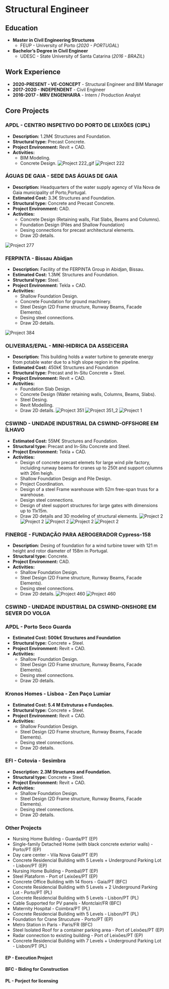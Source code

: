 # Structural Engineer

## Education
- **Master in Civil Engineering Structures**
  - FEUP - University of Porto (_2020 - PORTUGAL_)
- **Bachelor’s Degree in Civil Engineer** 
  - UDESC - State University of Santa Catarina (_2016 - BRAZIL_)

## Work Experience
* **2020-PRESENT - VE-CONCEPT** - Structural Engineer and BIM Manager
* **2017-2020 - INDEPENDENT** - Civil Engineer
* **2016-2017 - MRV ENGENHAIRA** - Intern / Production Analyst 

## Core Projects
### APDL - CENTRO INSPETIVO DO PORTO DE LEIXÕES (CIPL)
- **Description:** 1.2M€ Structures and Foundation.
- **Structural type:** Precast Concrete. 
- **Project Environment:** Revit + CAD.
- **Activities:** 
  - BIM Modeling.
  - Concrete Design.
![Project 222_gif](assets/gifs/222.gif)
![Project 222](assets/img/APDL_V2__Photo-1.jpg)

### ÁGUAS DE GAIA - SEDE DAS ÁGUAS DE GAIA
- **Description:** Headquarters of the water supply agency of Vila Nova de Gaia municipality of Porto,Portugal.
- **Estimated Cost:** 3.3€ Structures and Foundation.
- **Structural type:** Concrete and Precast Concrete.
- **Project Environment:** CAD.
- **Activities:** 
  - Concrete Design (Retaining walls, Flat Slabs, Beams and Columns).
  - Foundation Design (Piles and Shallow Foundation)
  - Desing connections for precast architectural elements.
  - Draw 2D details.
    
![Project 277](assets/gifs/277.gif)

### FERPINTA - Bissau Abidjan
- **Description:** Facility of the FERPINTA Group in Abidjan, Bissau.
- **Estimated Cost:** 1.3M€ Structures and Foundation.
- **Structural type:** Steel.
- **Project Environment:** Tekla + CAD.
- **Activities:** 
  - Shallow Foundation Design.
  - Concrete Foundation for ground machinery.
  - Steel Design (2D Frame structure, Runway Beams, Facade Elements).
  - Desing steel connections.
  - Draw 2D details.

![Project 384](assets/gifs/384.gif)

### OLIVEIRAS/EPAL - MINI-HIDRICA DA ASSEICEIRA 
- **Description:** This building holds a water turbine to generate energy from potable water due to a high slope region in the pipeline. 
- **Estimated Cost:** 450k€ Structures and Foundation
- **Structural type:** Precast and In-Situ Concrete + Steel.
- **Project Environment:** Revit + CAD.
- **Activities:** 
  - Foundation Slab Design.
  - Concrete Design (Water retaining walls, Columns, Beams, Slabs).
  - Steel Desing.
  - Revit Modelling.
  - Draw 2D details.
![Project 351](assets/gifs/351.gif)
![Project 351_2](assets/img/351-MHASS-(2).jpg)
![Project 1](assets/img/351-MHASS.jpg)

### CSWIND - UNIDADE INDUSTRIAL DA CSWIND-OFFSHORE EM ÍLHAVO
- **Estimated Cost:** 55M€ Structures and Foundation.
- **Structural type:** Precast and In-Situ Concrete and Steel.
- **Project Environment:** Tekla + CAD.
- **Activities:**
  - Design of concrete precast elemets for large wind pile factory, incluiding runway beams for cranes up to 250t and support columns with 26m heigh.
  - Shallow Foundation Design and Pile Design.
  - Project Coordination.
  - Design of a steel Frame warehouse with 52m free-span truss for a warehouse.
  - Design steel connections.
  - Design of steel support structures for large gates with dimensions up to 11x15m.
  - Draw 2D details and 3D modeling of structural elements.
![Project 2](assets/img/426-CSWIND.jpg)
![Project 2](assets/img/IM.jpeg)
![Project 2](assets/img/PNT250.jpeg)
![Project 2](assets/img/WT.jpeg)
![Project 2](assets/img/C_Port.jpeg)

### FINERGE - FUNDAÇÃO PARA AEROGERADOR Cypress-158
- **Description:** Desing of foundation for a wind turbine tower with 121 m height and rotor diameter of 158m in Portugal. 
- **Structural type:** Concrete.
- **Project Environment:** CAD.
- **Activities:** 
  - Shallow Foundation Design.
  - Steel Design (2D Frame structure, Runway Beams, Facade Elements).
  - Desing steel connections.
  - Draw 2D details.
![Project 460](assets/img/460-Finerge_GE156-(4).jpg)
![Project 460](assets/img/460-Finerge_GE156-(11).jpg)

### CSWIND - UNIDADE INDUSTRIAL DA CSWIND-ONSHORE EM SEVER DO VOLGA

### APDL - Porto Seco Guarda 
- **Estimated Cost: 500k€ Structures and Foundation**
- **Structural type:** Concrete + Steel.
- **Project Environment:** Revit + CAD.
- **Activities:** 
  - Shallow Foundation Design.
  - Steel Design (2D Frame structure, Runway Beams, Facade Elements).
  - Desing steel connections.
  - Draw 2D details.
 
### Kronos Homes - Lisboa - Zen Paço Lumiar
- **Estimated Cost: 5.4 M Estruturas e Fundações.**
- **Structural type:** Concrete + Steel.
- **Project Environment:** Revit + CAD.
- **Activities:** 
  - Shallow Foundation Design.
  - Steel Design (2D Frame structure, Runway Beams, Facade Elements).
  - Desing steel connections.
  - Draw 2D details.

### EFI - Cotovia - Sesimbra  
- **Description: 2.3M Structures and Foundation.**
- **Structural type:** Concrete + Steel.
- **Project Environment:** Revit + CAD.
- **Activities:** 
  - Shallow Foundation Design.
  - Steel Design (2D Frame structure, Runway Beams, Facade Elements).
  - Desing steel connections.
  - Draw 2D details.
  
### Other Projects
- Nursing Home Building - Guarda/PT (EP)
- Single-family Detached Home (with black concrete exterior walls) - Porto/PT (EP)
- Day care center - Vila Nova Gaia/PT (EP)
- Concrete Residencial Building with 5 Levels + Underground Parking Lot - Lisbon/PT (EP)
- Nursing Home Building - Pombal/PT (EP)
- Steel Plataform -  Port of Leixões/PT (EP)
- Concrete Office Building with 14 floors - Gaia/PT (BFC)
- Concrete Residencial Building with 5 Levels + 2 Underground Parking Lot - Porto/PT (PL)
- Concrete Residencial Building with 5 Levels - Lisbon/PT (PL)
- Cable Supported for PV panels - Montclair/FR (BFC)
- Maternity Hospital - Coimbra/PT (PL)
- Concrete Residencial Building with 5 Levels - Lisbon/PT (PL)
- Foundation for Crane Strucuture - Porto/PT (EP)
- Metro Station in Paris - Paris/FR (BFC)
- Steel Isolated Roof for a container parking area - Port of Leixões/PT (EP)
- Radar connection to existing building - Port of Leixões/PT (EP)
- Concrete Residencial Building with 7 Levels + Underground Parking Lot - Lisbon/PT (PL)
#### EP - Execution Project
#### BFC - Biding for Construction
#### PL - Porject for licensing
 
